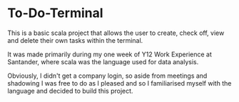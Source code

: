 # To-Do-Terminal
This is a basic scala project that allows the user to create, check off, view and delete their own tasks within the terminal.

It was made primarily during my one week of Y12 Work Experience at Santander, where scala was the language used for data analysis.

Obviously, I didn't get a company login, so aside from meetings and shadowing I was free to do as I pleased and so I familiarised myself with the language and decided to build this project.
